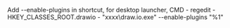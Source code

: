 Add --enable-plugins in shortcut,
 for desktop launcher, CMD - regedit - HKEY_CLASSES_ROOT\.drawio - "xxxx\draw.io.exe" --enable-plugins "%1"

